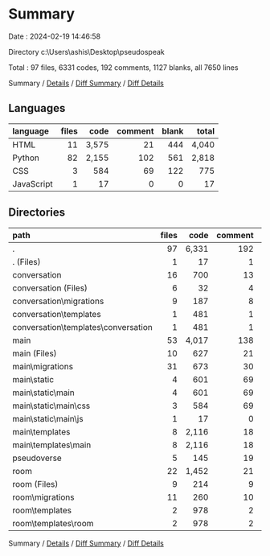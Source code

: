 # Summary

Date : 2024-02-19 14:46:58

Directory c:\\Users\\ashis\\Desktop\\pseudospeak

Total : 97 files,  6331 codes, 192 comments, 1127 blanks, all 7650 lines

Summary / [Details](details.md) / [Diff Summary](diff.md) / [Diff Details](diff-details.md)

## Languages
| language | files | code | comment | blank | total |
| :--- | ---: | ---: | ---: | ---: | ---: |
| HTML | 11 | 3,575 | 21 | 444 | 4,040 |
| Python | 82 | 2,155 | 102 | 561 | 2,818 |
| CSS | 3 | 584 | 69 | 122 | 775 |
| JavaScript | 1 | 17 | 0 | 0 | 17 |

## Directories
| path | files | code | comment | blank | total |
| :--- | ---: | ---: | ---: | ---: | ---: |
| . | 97 | 6,331 | 192 | 1,127 | 7,650 |
| . (Files) | 1 | 17 | 1 | 5 | 23 |
| conversation | 16 | 700 | 13 | 123 | 836 |
| conversation (Files) | 6 | 32 | 4 | 13 | 49 |
| conversation\\migrations | 9 | 187 | 8 | 50 | 245 |
| conversation\\templates | 1 | 481 | 1 | 60 | 542 |
| conversation\\templates\\conversation | 1 | 481 | 1 | 60 | 542 |
| main | 53 | 4,017 | 138 | 729 | 4,884 |
| main (Files) | 10 | 627 | 21 | 132 | 780 |
| main\\migrations | 31 | 673 | 30 | 184 | 887 |
| main\\static | 4 | 601 | 69 | 122 | 792 |
| main\\static\\main | 4 | 601 | 69 | 122 | 792 |
| main\\static\\main\\css | 3 | 584 | 69 | 122 | 775 |
| main\\static\\main\\js | 1 | 17 | 0 | 0 | 17 |
| main\\templates | 8 | 2,116 | 18 | 291 | 2,425 |
| main\\templates\\main | 8 | 2,116 | 18 | 291 | 2,425 |
| pseudoverse | 5 | 145 | 19 | 60 | 224 |
| room | 22 | 1,452 | 21 | 210 | 1,683 |
| room (Files) | 9 | 214 | 9 | 55 | 278 |
| room\\migrations | 11 | 260 | 10 | 62 | 332 |
| room\\templates | 2 | 978 | 2 | 93 | 1,073 |
| room\\templates\\room | 2 | 978 | 2 | 93 | 1,073 |

Summary / [Details](details.md) / [Diff Summary](diff.md) / [Diff Details](diff-details.md)